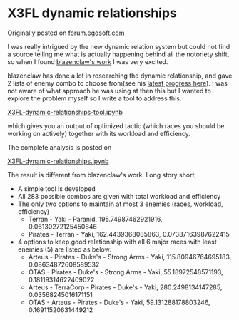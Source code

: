 # X3FL dynamic relationships

Originally posted on [forum.egosoft.com](https://forum.egosoft.com/viewtopic.php?f=199&t=439741&p=5061950#p5061950)

I was really intrigued by the new dynamic relation system but could not find a source telling me what is actually happening behind all the notoriety shift, so when I found [blazenclaw's work](https://forum.egosoft.com/viewtopic.php?f=199&t=438936=) I was very excited.

blazenclaw has done a lot in researching the dynamic relationship, and gave 2 lists of enemy combo to choose from(see his [latest progress here](https://steamcommunity.com/sharedfiles/filedetails/?id=2499635590)). I was not aware of what approach he was using at then this but I wanted to explore the problem myself so I write a tool to address this.

[X3FL-dynamic-relationships-tool.ipynb](https://colab.research.google.com/github/mkmark/X3FL-dynamic-relationships/blob/main/X3FL-dynamic-relationships-tool.ipynb)

which gives you an output of optimized tactic (which races you should be working on actively) together with its workload and efficiency.

The complete analysis is posted on

[X3FL-dynamic-relationships.ipynb](https://colab.research.google.com/github/mkmark/X3FL-dynamic-relationships/blob/main/X3FL-dynamic-relationships.ipynb)

The result is different from blazenclaw's work. Long story short,
- A simple tool is developed
- All 283 possible combos are given with total workload and efficiency
- The only two options to maintain at most 3 enemies (races, workload, efficiency)
    - Terran - Yaki - Paranid, 195.74987462921916, 0.06130272125450846
    - Pirates - Terran - Yaki, 162.4439368085863, 0.07387163987622415
- 4 options to keep good relationship with all 6 major races with least enemies (5) are listed as below:
    - Arteus - Pirates - Duke's - Strong Arms - Yaki, 115.80946764695183, 0.08634872608589532
    - OTAS - Pirates - Duke's - Strong Arms - Yaki, 55.18972548571193, 0.18119314622409022
    - Arteus - TerraCorp - Pirates - Duke's - Yaki, 280.2498134147285, 0.03568245016171151
    - OTAS - Arteus - Pirates - Duke's - Yaki, 59.131288178803246, 0.16911520631449212
